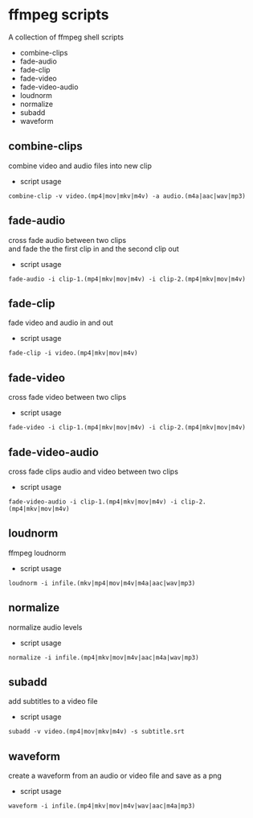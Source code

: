 # ffmpeg scripts

A collection of ffmpeg shell scripts

* combine-clips
* fade-audio
* fade-clip
* fade-video
* fade-video-audio
* loudnorm
* normalize
* subadd
* waveform

## combine-clips

combine video and audio files into new clip

* script usage

```
combine-clip -v video.(mp4|mov|mkv|m4v) -a audio.(m4a|aac|wav|mp3)
```

## fade-audio

cross fade audio between two clips  
and fade the the first clip in and the second clip out

* script usage

```
fade-audio -i clip-1.(mp4|mkv|mov|m4v) -i clip-2.(mp4|mkv|mov|m4v)
```

## fade-clip

fade video and audio in and out

* script usage

```
fade-clip -i video.(mp4|mkv|mov|m4v)
```

## fade-video

cross fade video between two clips

* script usage

```
fade-video -i clip-1.(mp4|mkv|mov|m4v) -i clip-2.(mp4|mkv|mov|m4v)
```

## fade-video-audio

cross fade clips audio and video between two clips

* script usage

```
fade-video-audio -i clip-1.(mp4|mkv|mov|m4v) -i clip-2.(mp4|mkv|mov|m4v)
```

## loudnorm

ffmpeg loudnorm 

* script usage

```
loudnorm -i infile.(mkv|mp4|mov|m4v|m4a|aac|wav|mp3)
```

## normalize

normalize audio levels

* script usage

```
normalize -i infile.(mp4|mkv|mov|m4v|aac|m4a|wav|mp3)
```

## subadd

add subtitles to a video file

* script usage

```
subadd -v video.(mp4|mov|mkv|m4v) -s subtitle.srt
```

## waveform

create a waveform from an audio or video file and save as a png

* script usage

```
waveform -i infile.(mp4|mkv|mov|m4v|wav|aac|m4a|mp3)
```
